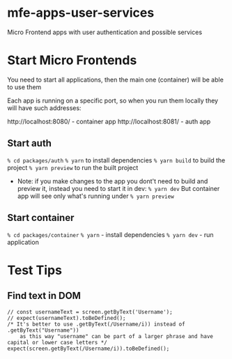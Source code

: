 # mfe-apps-user-services

Micro Frontend apps with user authentication and possible services

# Start Micro Frontends

You need to start all applications, then the main one (container) will be able to use them

Each app is running on a specific port, so when you run them locally they will have such addresses:

http://localhost:8080/ - container app
http://localhost:8081/ - auth app

## Start auth

`% cd packages/auth`
`% yarn` to install dependencies
`% yarn build` to build the project
`% yarn preview` to run the built project

- Note: if you make changes to the app you dont't need to build and preview it, instead you need to start it in dev:
  `% yarn dev`
  But container app will see only what's running under `% yarn preview`

## Start container

`% cd packages/container`
`% yarn` - install dependencies
`% yarn dev` - run application

# Test Tips

## Find text in DOM

```
// const usernameText = screen.getByText('Username');
// expect(usernameText).toBeDefined();
/* It's better to use .getByText(/Username/i)) instead of .getByText("Username"))
    as this way "username" can be part of a larger phrase and have capital or lower case letters */
expect(screen.getByText(/Username/i)).toBeDefined();
```
